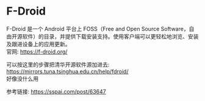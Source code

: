 # F-Droid

F-Droid 是一个 Android 平台上 FOSS（Free and Open Source Software，自由开源软件）的目录，并提供下载安装支持。使用客户端可以更轻松地浏览、安装及跟进设备上的应用更新。  
官网: https://f-droid.org/  

可以按这里的步骤把清华开源软件源加进去: https://mirrors.tuna.tsinghua.edu.cn/help/fdroid/  
好像没什么用  


参考链接: https://sspai.com/post/63647  